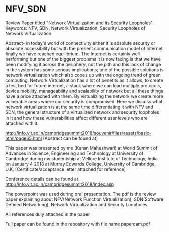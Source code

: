 # NFV_SDN
Review Paper titled "Network Virtualization and its Security Loopholes". 
Keywords: NFV, SDN, Network Virtualization, Security Loopholes of Network Virtualization


Abstract- in today's world of connectivity either it is absolute security or absolute accessibility but with the present communication model of Internet finally we have reached equilibrium. The Internet is certainly well performing but one of the biggest problems it is now facing is that we have been modifying it across the periphery, not the pith and this lack of change in the system has some serious implications; one of the possible solutions is network virtualization which also copes up with the ongoing trend of green computing. Network Virtualization has a lot of benefits as it allows, to create a test bed for future internet, a stack where we can load multiple protocols, device mobility, manageability and scalability of network but all these things have a price attached with them. By virtualizing the network we create more vulnerable areas where our security is compromised. Here we discuss what network virtualization is at the same time differentiating it with NFV and SDN, the general structure of a virtualized network and security loopholes in it and how these vulnerabilities affect different user levels who are attached with it. 

http://info.vit.ac.in/cambridgesummit2018/souvenir/files/assets/basic-html/page65.html
(Abstract can be found at)

This paper was presented by me (Karan Maheshwari) at World Summit of Advances in Science, Engineering and Technology at University of Cambridge during my studentship at Vellore Institute of Technology, India on January 4 2018 at Murray Edwards College, University of Cambridge, U.K.  [Certificate/acceptance letter attached for reference]

Conference details can be found at http://info.vit.ac.in/cambridgesummit2018/index.asp


The powerpoint was used during oral presentation.
The pdf is the review paper explaining about NFV(Network Function Virtualization), SDN(Software Defined Networking), Network Virtualization and Security Loopholes

All references duly attached in the paper


Full paper can be found in the repository with file name papercam.pdf
